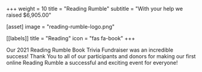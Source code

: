 +++
weight = 10
title = "Reading Rumble"
subtitle = "With your help we raised $6,905.00"

[asset]
  image = "reading-rumble-logo.png"
  
[[labels]]
  title = "Reading"
  icon = "fas fa-book"
+++

Our 2021 Reading Rumble Book Trivia Fundraiser was an incredible success! Thank You to all of our participants and donors for making our first online Reading Rumble a successful and exciting event for everyone!
